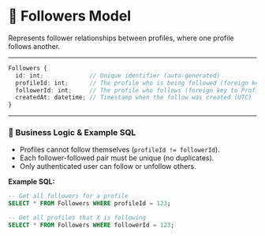 # 🤝 **Followers Model**

Represents follower relationships between profiles, where one profile follows another.

---

```ts
Followers {
  id: int;             // Unique identifier (auto-generated)
  profileId: int;      // The profile who is being followed (foreign key to Profiles)
  followerId: int;     // The profile who follows (foreign key to Profiles)
  createdAt: datetime; // Timestamp when the follow was created (UTC)
}
```

---

### 🧠 Business Logic & Example SQL

- Profiles cannot follow themselves (`profileId != followerId`).
- Each follower-followed pair must be unique (no duplicates).
- Only authenticated user can follow or unfollow others.

**Example SQL:**

```sql
-- Get all followers for a profile
SELECT * FROM Followers WHERE profileId = 123;

-- Get all profiles that X is following
SELECT * FROM Followers WHERE followerId = 123;
```